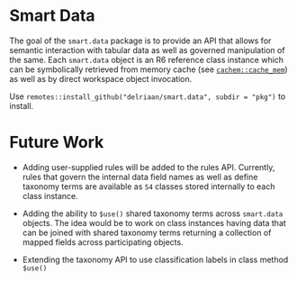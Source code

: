 # Smart Data

The goal of the `smart.data` package is to provide an API that allows for semantic interaction with tabular data as well as governed manipulation of the same.  Each `smart.data` object is an R6 reference class instance which can be symbolically retrieved from memory cache (see [`cachem::cache_mem`]()) as well as by direct workspace object invocation.

Use `remotes::install_github("delriaan/smart.data", subdir = "pkg")` to install.

# Future Work
- Adding user-supplied rules will be added to the rules API.  Currently, rules that govern the internal data field names as well as define taxonomy terms are available as `S4` classes stored internally to each class instance.

- Adding the ability to `$use()` shared taxonomy terms across `smart.data` objects.  The idea would be to work on class instances having data that can be joined with shared taxonomy terms returning a collection of mapped fields across participating objects.

- Extending the taxonomy API to use classification labels in class method `$use()`

